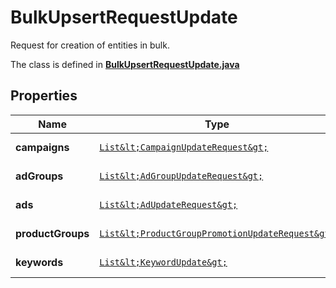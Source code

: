 

# BulkUpsertRequestUpdate

Request for creation of entities in bulk.

The class is defined in **[BulkUpsertRequestUpdate.java](../../src/main/java/org/openapitools/model/BulkUpsertRequestUpdate.java)**

## Properties

Name | Type | Description | Notes
------------ | ------------- | ------------- | -------------
**campaigns** | [`List&lt;CampaignUpdateRequest&gt;`](CampaignUpdateRequest.md) |  |  [optional property]
**adGroups** | [`List&lt;AdGroupUpdateRequest&gt;`](AdGroupUpdateRequest.md) |  |  [optional property]
**ads** | [`List&lt;AdUpdateRequest&gt;`](AdUpdateRequest.md) |  |  [optional property]
**productGroups** | [`List&lt;ProductGroupPromotionUpdateRequest&gt;`](ProductGroupPromotionUpdateRequest.md) |  |  [optional property]
**keywords** | [`List&lt;KeywordUpdate&gt;`](KeywordUpdate.md) |  |  [optional property]







